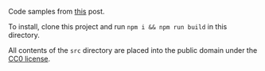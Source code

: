 Code samples from [this](https://medium.com/@JosephJnk/currying-and-uncurrying-in-javascript-and-flow-98877c8274ff) post.

To install, clone this project and run `npm i && npm run build` in this directory.

All contents of the `src` directory are placed into the public domain under the [CC0 license](https://creativecommons.org/share-your-work/public-domain/cc0/).
